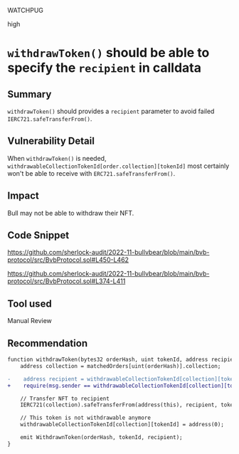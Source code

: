 WATCHPUG

high

# `withdrawToken()` should be able to specify the `recipient` in calldata

## Summary

`withdrawToken()` should provides a `recipient` parameter to avoid failed `IERC721.safeTransferFrom()`.

## Vulnerability Detail

When `withdrawToken()` is needed, `withdrawableCollectionTokenId[order.collection][tokenId]` most certainly won't be able to receive with `ERC721.safeTransferFrom()`.

## Impact

Bull may not be able to withdraw their NFT.

## Code Snippet

https://github.com/sherlock-audit/2022-11-bullvbear/blob/main/bvb-protocol/src/BvbProtocol.sol#L450-L462

https://github.com/sherlock-audit/2022-11-bullvbear/blob/main/bvb-protocol/src/BvbProtocol.sol#L374-L411

## Tool used

Manual Review

## Recommendation

```diff
function withdrawToken(bytes32 orderHash, uint tokenId, address recipient) public {
    address collection = matchedOrders[uint(orderHash)].collection;

-    address recipient = withdrawableCollectionTokenId[collection][tokenId];
+    require(msg.sender == withdrawableCollectionTokenId[collection][tokenId], "unauthorized");

    // Transfer NFT to recipient
    IERC721(collection).safeTransferFrom(address(this), recipient, tokenId);

    // This token is not withdrawable anymore
    withdrawableCollectionTokenId[collection][tokenId] = address(0);

    emit WithdrawnToken(orderHash, tokenId, recipient);
}
```